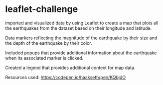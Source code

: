 # leaflet-challenge
imported and visualized data by using Leaflet to create a map that plots all the earthquakes from the dataset based on their longitude and latitude.

Data markers reflecting the magnitude of the earthquake by their size and the depth of the earthquake by their color. 

Included popups that provide additional information about the earthquake when its associated marker is clicked.

Created a legend that provides additional context for map data.

Resources used:
https://codepen.io/haakseth/pen/KQbjdO
